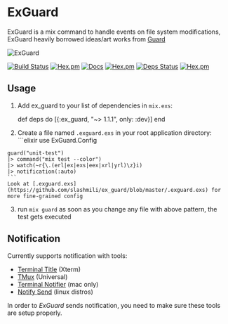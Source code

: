 # ExGuard

ExGuard is a mix command to handle events on file system modifications, ExGuard heavily borrowed ideas/art works from [Guard](https://github.com/guard/guard)

![ExGuard](https://github.com/slashmili/ex_guard/raw/master/logo.png)


[![Build Status](https://travis-ci.org/slashmili/ex_guard.svg?branch=master)](https://travis-ci.org/slashmili/ex_guard)
[![Hex.pm](https://img.shields.io/hexpm/v/ex_guard.svg)](https://hex.pm/packages/ex_guard)
[![Docs](https://img.shields.io/badge/docs-latest-brightgreen.svg?style=flat)](https://hexdocs.pm/ex_guard/)
[![Hex.pm](https://img.shields.io/hexpm/dt/ex_guard.svg)](https://hex.pm/packages/ex_guard)
[![Deps Status](https://beta.hexfaktor.org/badge/all/github/slashmili/ex_guard.svg)](https://beta.hexfaktor.org/github/slashmili/ex_guard)
[![Hex.pm](https://img.shields.io/hexpm/l/ex_guard.svg)]()


## Usage

  1. Add ex_guard to your list of dependencies in `mix.exs`:

        def deps do
          [{:ex_guard, "~> 1.1.1", only: :dev}]
        end

  2. Create a file named `.exguard.exs` in your root application directory:
    ```elixir
    use ExGuard.Config

    guard("unit-test")
    |> command("mix test --color")
    |> watch(~r{\.(erl|ex|exs|eex|xrl|yrl)\z}i)
    |> notification(:auto)
    ```
    Look at [.exguard.exs](https://github.com/slashmili/ex_guard/blob/master/.exguard.exs) for more fine-grained config
  3. run `mix guard` as soon as you change any file with above pattern, the test gets executed

## Notification
Currently supports notification with tools:
* [Terminal Title](http://tldp.org/HOWTO/Xterm-Title-3.html) (Xterm)
* [TMux](http://tmux.github.io/) (Universal)
* [Terminal Notifier](https://github.com/julienXX/terminal-notifier) (mac only)
* [Notify Send](http://ss64.com/bash/notify-send.html) (linux distros)

In order to _ExGuard_ sends notification, you need to make sure these tools are setup properly.
